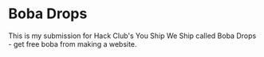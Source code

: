 # Boba Drops
This is my submission for Hack Club's You Ship We Ship called Boba Drops - get free boba from making a website. 
